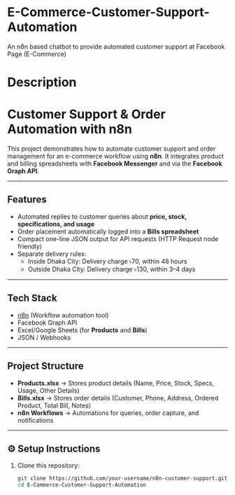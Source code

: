 # E-Commerce-Customer-Support-Automation
An n8n based chatbot to provide automated customer support at Facebook Page (E-Commerce)
# Description

# Customer Support & Order Automation with n8n

This project demonstrates how to automate customer support and order management for an e-commerce workflow using **n8n**. It integrates product and billing spreadsheets with **Facebook Messenger** and via the **Facebook Graph API**.

---

##  Features
- Automated replies to customer queries about **price, stock, specifications, and usage**  
- Order placement automatically logged into a **Bills spreadsheet**    
- Compact one-line JSON output for API requests (HTTP Request node friendly)  
- Separate delivery rules:
  - Inside Dhaka City: Delivery charge ৳70, within 48 hours  
  - Outside Dhaka City: Delivery charge ৳130, within 3–4 days  

---

##  Tech Stack
- [n8n](https://n8n.io/) (Workflow automation tool)  
- Facebook Graph API   
- Excel/Google Sheets (for **Products** and **Bills**)  
- JSON / Webhooks  

---

##  Project Structure
- **Products.xlsx** → Stores product details (Name, Price, Stock, Specs, Usage, Other Details)  
- **Bills.xlsx** → Stores order details (Customer, Phone, Address, Ordered Product, Total Bill, Notes)  
- **n8n Workflows** → Automations for queries, order capture, and notifications  

---

## ⚙️ Setup Instructions
1. Clone this repository:  
   ```bash
   git clone https://github.com/your-username/n8n-customer-support.git
   cd E-Commerce-Customer-Support-Automation

